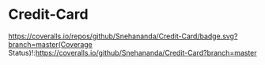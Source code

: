# Credit-Card

https://coveralls.io/repos/github/Snehananda/Credit-Card/badge.svg?branch=master(Coverage Status)!:https://coveralls.io/github/Snehananda/Credit-Card?branch=master
